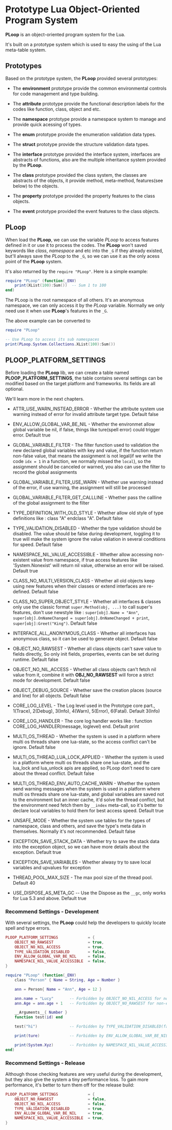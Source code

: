 # Prototype Lua Object-Oriented Program System

**PLoop** is an object-oriented program system for the Lua.

It's built on a prototype system which is used to easy the using of the Lua meta-table system.


## Prototypes

Based on the prototype system, the **PLoop** provided several prototypes:

* The **environment** prototype provide the common environmental controls for code management and type building.

* The **attribute** prototype provide the functional description labels for the codes like function, class, object and etc.

* The **namespace** prototype provide a namespace system to manage and provide quick acessing of types.

* The **enum** prototype provide the enumeration validation data types.

* The **struct** prototype provide the structure validation data types.

* The **interface** prototype provided the interface system, interfaces are abstracts of functions, also are the multiple inheritance system provided by the **PLoop**.

* The **class** prototype provided the class system, the classes are abstracts of the objects, it provide method, meta-method, features(see below) to the objects.

* The **property** prototype provided the property features to the class objects.

* The **event** prototype provided the event features to the class objects.


## PLoop

When load the **PLoop**, we can use the variable *PLoop* to access features defined in it or use it to process the codes. The **PLoop** won't saved keywords like *class*, *namespace* and etc into the `_G` if they already existed, but'll always save the *PLoop* to the `_G`, so we can use it as the only acess point of the **PLoop** system.

It's also returned by the `require "PLoop"`. Here is a simple example:

```lua
require "PLoop" (function(_ENV)
	print(XList(100):Sum())  -- Sum 1 to 100
end)
```

The PLoop is the root namespace of all others. It's an anonymous namespace, we can only access it by the *PLoop* variable. Normally we only need use it when use **PLoop**'s features in the `_G`.

The above example can be converted to

```lua
require "PLoop"

-- Use PLoop to access its sub namespaces
print(PLoop.System.Collections.XList(100):Sum())
```


## PLOOP_PLATFORM_SETTINGS

Before loading the **PLoop** lib, we can create a table named **PLOOP_PLATFORM_SETTINGS**, the table contains several settings can be modified based on the target platform and frameworks. Its fields are all optional.

We'll learn more in the next chapters.

* ATTR_USE_WARN_INSTEAD_ERROR           - Whether the attribute system use warning instead of error for invalid attribute target type. Default false

* ENV_ALLOW_GLOBAL_VAR_BE_NIL           - Whether the environmet allow global variable be nil, if false, things like ture(spell error) could trigger error. Default true

* GLOBAL_VARIABLE_FILTER                - The filter function used to validation the new declared global variables with key and value, if the function return non-false value, that means the assignment is not legal(if we write the code `idx = 1` in a function, we normally missed the `local`), so the assignment should be canceled or warned, you also can use the filter to record the global assignments

* GLOBAL_VARIABLE_FILTER_USE_WARN       - Whether use warning instead of the error, if use warning, the assignment will still be processed

* GLOBAL_VARIABLE_FILTER_GET_CALLLINE   - Whether pass the callline of the global assignment to the filter

* TYPE_DEFINITION_WITH_OLD_STYLE        - Whether allow old style of type definitions like : class "A"  endclass "A". Default false

* TYPE_VALIDATION_DISABLED              - Whether the type validation should be disabled. The value should be false during development, toggling it to true will make the system ignore the value valiation in several conditions for speed. Default false

* NAMESPACE_NIL_VALUE_ACCESSIBLE 		- Whether allow accessing non-existent value from namespace, if true access features like 'System.Nonexist' will return nil value, otherwise an error will be raised. Default true

* CLASS_NO_MULTI_VERSION_CLASS          - Whether all old objects keep using new features when their classes or extend interfaces are re-defined. Default false

* CLASS_NO_SUPER_OBJECT_STYLE           - Whether all interfaces & classes only use the classic format `super.Method(obj, ...)` to call super's features, don't use newstyle like : `super[obj].Name = "Ann"`, `super[obj].OnNameChanged = super[obj].OnNameChanged + print`, `super[obj]:Greet("King")`. Default false

* INTERFACE_ALL_ANONYMOUS_CLASS         - Whether all interfaces has anonymous class, so it can be used to generate object. Default false

* OBJECT_NO_RAWSEST                     - Whether all class objects can't save value to fields directly, So only init fields, properties, events can be set during runtime. Default false

* OBJECT_NO_NIL_ACCESS                  - Whether all class objects can't fetch nil value from it, combine it with **OBJ_NO_RAWSEST** will force a strict mode for development. Default false

* OBJECT_DEBUG_SOURCE                   - Whether save the creation places (source and line) for all objects. Default false

* CORE_LOG_LEVEL                        - The Log level used in the Prototype core part., 1(Trace), 2(Debug), 3(Info), 4(Warn), 5(Error), 6(Fatal). Default 3(Info)

* CORE_LOG_HANDLER                      - The core log handler works like : function CORE_LOG_HANDLER(message, loglevel) end.  Default print

* MULTI_OS_THREAD                       - Whether the system is used in a platform where multi os threads share one lua-state, so the access conflict can't be ignore. Default false

* MULTI_OS_THREAD_LUA_LOCK_APPLIED      - Whether the system is used in a platform where multi os threads share one lua-state, and the lua_lock and lua_unlock apis are applied, so PLoop don't need to care about the thread conflict. Default false

* MULTI_OS_THREAD_ENV_AUTO_CACHE_WARN   - Whether the system send warning messages when the system is used in a platform where multi os threads share one lua-state, and global variables are saved not to the environment but an inner cache, it'd solve the thread conflict, but the environment need fetch them by `__index` meta-call, so it's better to declare local variables to hold them for best access speed. Default true

* UNSAFE_MODE                           - Whether the system use tables for the types of namespace, class and others, and save the type's meta data in themselves. Normally it's not recommended. Default false

* EXCEPTION_SAVE_STACK_DATA             - Whether try to save the stack data into the exception object, so we can have more details about the exception. Default true

* EXCEPTION_SAVE_VARIABLES              - Whether alwasy try to save local variables and upvalues for exception

* THREAD_POOL_MAX_SIZE                  - The max pool size of the thread pool. Default 40

* USE_DISPOSE_AS_META_GC 				-- Use the Dispose as the `__gc`, only works for Lua 5.3 and above. Default true


### Recommend Settings - Development

With several settings, the **PLoop** could help the developers to quickly locate spell and type errors.

```lua
PLOOP_PLATFORM_SETTINGS 			= {
    OBJECT_NO_RAWSEST 				= true,
    OBJECT_NO_NIL_ACCESS 			= true,
    TYPE_VALIDATION_DISABLED 		= false,
    ENV_ALLOW_GLOBAL_VAR_BE_NIL 	= false,
    NAMESPACE_NIL_VALUE_ACCESSIBLE 	= false,
}

require "PLoop" (function(_ENV)
	class "Person" { Name = String, Age = Number }

	ann = Person{ Name = "Ann", Age = 12 }

	ann.name = "Lucy" 		-- Forbidden by OBJECT_NO_NIL_ACCESS for non-existed property/event 'name'
	ann.Age = ann.age + 1  	-- Forbidden by OBJECT_NO_RAWSEST for non-existed property/event 'age'

	__Arguments__{ Number }
	function test(id) end

	test("hi") 				-- Forbidden by TYPE_VALIDATION_DISABLED(false) for not pass the argument check

	print(ture) 			-- Forbidden by ENV_ALLOW_GLOBAL_VAR_BE_NIL(false) for non-existed global variable

	print(System.Xyz) 		-- Forbidden by NAMESPACE_NIL_VALUE_ACCESSIBLE(false) for non-existed namespace
end)
```

### Recommend Settings - Release

Although those checking features are very useful during the development, but they also give the system a tiny performance loss. To gain more performance, it's better to turn them off for the release build:

```lua
PLOOP_PLATFORM_SETTINGS 			= {
    OBJECT_NO_RAWSEST 				= false,
    OBJECT_NO_NIL_ACCESS 			= false,
    TYPE_VALIDATION_DISABLED 		= true,
    ENV_ALLOW_GLOBAL_VAR_BE_NIL 	= true,
    NAMESPACE_NIL_VALUE_ACCESSIBLE 	= true,
}
```